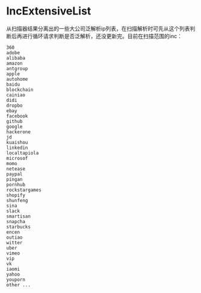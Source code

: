 # IncExtensiveList
从扫描器结果分离出的一些大公司泛解析ip列表，在扫描解析时可先从这个列表判断后再进行循环请求判断是否泛解析，还没更新完。目前在扫描范围的inc：

```
360
adobe
alibaba
amazon
antgroup
apple
autohome
baidu
blockchain
cainiao
didi
dropbo
ebay
facebook
github
google
hackerone
jd
kuaishou
linkedin
localtapiola
microsof
momo
netease
paypal
pingan
pornhub
rockstargames
shopify
shunfeng
sina
slack
smartisan
snapcha
starbucks
encen
outiao
witter
uber
vimeo
vip
vk
iaomi
yahoo
youporn
other ...
```
